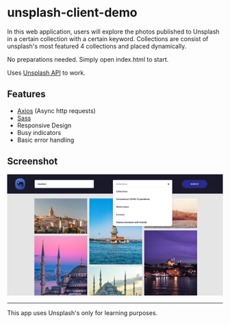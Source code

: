 # unsplash-client-demo

In this web application, users will explore the photos published to Unsplash in a certain collection with a certain keyword. Collections are consist of unsplash's most featured 4 collections and placed dynamically.

No preparations needed. Simply open index.html to start.

Uses [Unsplash API](https://unsplash.com/developers) to work.

## Features

* [Axios](https://github.com/axios/axios) (Async http requests)
* [Sass](https://sass-lang.com/)
* Responsive Design
* Busy indicators
* Basic error handling

## Screenshot

![Screenshot](Screenshot.png)

---
This app uses Unsplash's only for learning purposes.

